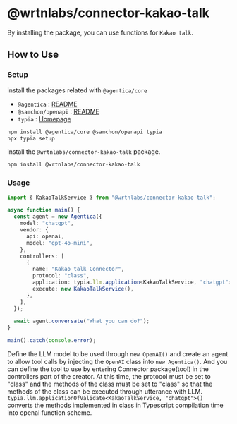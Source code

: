 # @wrtnlabs/connector-kakao-talk

By installing the package, you can use functions for `Kakao talk`.

## How to Use

### Setup

install the packages related with `@agentica/core`

- `@agentica` : [README](https://github.com/wrtnlabs/agentica)
- `@samchon/openapi` : [README](https://github.com/samchon/openapi)
- `typia` : [Homepage](https://typia.io/)

```bash
npm install @agentica/core @samchon/openapi typia
npx typia setup
```

install the `@wrtnlabs/connector-kakao-talk` package.

```bash
npm install @wrtnlabs/connector-kakao-talk
```

### Usage

```ts
import { KakaoTalkService } from "@wrtnlabs/connector-kakao-talk";

async function main() {
  const agent = new Agentica({
    model: "chatgpt",
    vendor: {
      api: openai,
      model: "gpt-4o-mini",
    },
    controllers: [
      {
        name: "Kakao talk Connector",
        protocol: "class",
        application: typia.llm.application<KakaoTalkService, "chatgpt">(),
        execute: new KakaoTalkService(),
      },
    ],
  });

  await agent.conversate("What you can do?");
}

main().catch(console.error);
```

Define the LLM model to be used through `new OpenAI()` and create an agent to allow tool calls by injecting the `OpenAI` class into `new Agentica()`. And you can define the tool to use by entering Connector package(tool) in the controllers part of the creator. At this time, the protocol must be set to "class" and the methods of the class must be set to "class" so that the methods of the class can be executed through utterance with LLM. `typia.llm.applicationOfValidate<KakaoTalkService, "chatgpt">()` converts the methods implemented in class in Typescript compilation time into openai function scheme.
